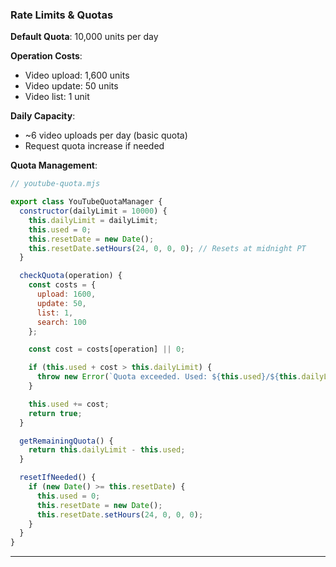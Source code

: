 ### Rate Limits & Quotas

**Default Quota**: 10,000 units per day

**Operation Costs**:
- Video upload: 1,600 units
- Video update: 50 units
- Video list: 1 unit

**Daily Capacity**:
- ~6 video uploads per day (basic quota)
- Request quota increase if needed

**Quota Management**:
```javascript
// youtube-quota.mjs

export class YouTubeQuotaManager {
  constructor(dailyLimit = 10000) {
    this.dailyLimit = dailyLimit;
    this.used = 0;
    this.resetDate = new Date();
    this.resetDate.setHours(24, 0, 0, 0); // Resets at midnight PT
  }

  checkQuota(operation) {
    const costs = {
      upload: 1600,
      update: 50,
      list: 1,
      search: 100
    };

    const cost = costs[operation] || 0;

    if (this.used + cost > this.dailyLimit) {
      throw new Error(`Quota exceeded. Used: ${this.used}/${this.dailyLimit}`);
    }

    this.used += cost;
    return true;
  }

  getRemainingQuota() {
    return this.dailyLimit - this.used;
  }

  resetIfNeeded() {
    if (new Date() >= this.resetDate) {
      this.used = 0;
      this.resetDate = new Date();
      this.resetDate.setHours(24, 0, 0, 0);
    }
  }
}
```

---
